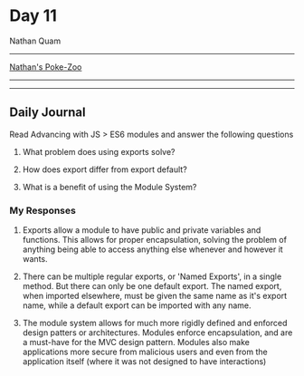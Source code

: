 # Day 11
Nathan Quam

---

[Nathan's Poke-Zoo](https://github.com/NathanMQuam/zoo-keeper)

---
---

## Daily Journal

Read Advancing with JS > ES6 modules and answer the following questions

1. What problem does using exports solve?

2. How does export differ from export default?

3. What is a benefit of using the Module System?

### My Responses

1. Exports allow a module to have public and private variables and functions. This allows for proper encapsulation, solving the problem of anything being able to access anything else whenever and however it wants.

2. There can be multiple regular exports, or 'Named Exports', in a single method. But there can only be one default export. The named export, when imported elsewhere, must be given the same name as it's export name, while a default export can be imported with any name.

3. The module system allows for much more rigidly defined and enforced design patters or architectures. Modules enforce encapsulation, and are a must-have for the MVC design pattern. Modules also make applications more secure from malicious users and even from the application itself (where it was not designed to have interactions)